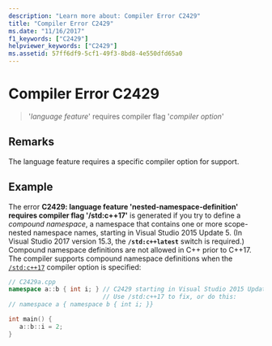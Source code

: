 ```yaml
---
description: "Learn more about: Compiler Error C2429"
title: "Compiler Error C2429"
ms.date: "11/16/2017"
f1_keywords: ["C2429"]
helpviewer_keywords: ["C2429"]
ms.assetid: 57ff6df9-5cf1-49f3-8bd8-4e550dfd65a0
---
```

# Compiler Error C2429

> '*language feature*' requires compiler flag '*compiler option*'

## Remarks

The language feature requires a specific compiler option for support.

## Example

The error **C2429: language feature 'nested-namespace-definition' requires compiler flag '/std:c++17'** is generated if you try to define a *compound namespace*, a namespace that contains one or more scope-nested namespace names, starting in Visual Studio 2015 Update 5. (In Visual Studio 2017 version 15.3, the **`/std:c++latest`** switch is required.) Compound namespace definitions are not allowed in C++ prior to C++17. The compiler supports compound namespace definitions when the [`/std:c++17`](../../build/reference/std-specify-language-standard-version.md) compiler option is specified:

```cpp
// C2429a.cpp
namespace a::b { int i; } // C2429 starting in Visual Studio 2015 Update 3.
                          // Use /std:c++17 to fix, or do this:
// namespace a { namespace b { int i; }}

int main() {
   a::b::i = 2;
}
```

